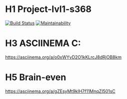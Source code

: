 # H1 Project-lvl1-s368
[![Build Status](https://travis-ci.org/IvannikovG/project-lvl1-s368.svg?branch=master)](https://travis-ci.org/IvannikovG/project-lvl1-s368)
[![Maintainability](https://api.codeclimate.com/v1/badges/9a923ba97e4af5fea525/maintainability)](https://codeclimate.com/github/IvannikovG/project-lvl1-s368/maintainability)

# H3 ASCIINEMA C:
https://asciinema.org/a/o0xWYvD2O1kKLrcJ8dRjOB8km
# H5 Brain-even
https://asciinema.org/a/gZEsyMt9klH7f11MnqZI501sC